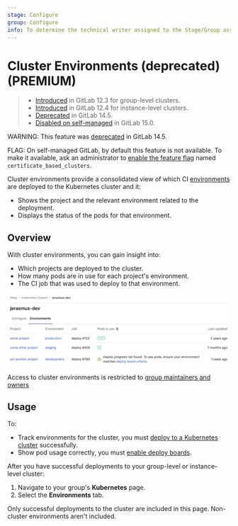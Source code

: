 ```yaml
---
stage: Configure
group: Configure
info: To determine the technical writer assigned to the Stage/Group associated with this page, see https://about.gitlab.com/handbook/product/ux/technical-writing/#assignments
---
```


# Cluster Environments (deprecated) **(PREMIUM)**

> - [Introduced](https://gitlab.com/gitlab-org/gitlab/-/issues/13392) in GitLab 12.3 for group-level clusters.
> - [Introduced](https://gitlab.com/gitlab-org/gitlab/-/issues/14809) in GitLab 12.4 for instance-level clusters.
> - [Deprecated](https://gitlab.com/groups/gitlab-org/configure/-/epics/8) in GitLab 14.5.
> - [Disabled on self-managed](https://gitlab.com/gitlab-org/gitlab/-/issues/353410) in GitLab 15.0.

WARNING:
This feature was [deprecated](https://gitlab.com/groups/gitlab-org/configure/-/epics/8) in GitLab 14.5.

FLAG:
On self-managed GitLab, by default this feature is not available. To make it available, ask an administrator to [enable the feature flag](../../administration/feature_flags.md) named `certificate_based_clusters`.

Cluster environments provide a consolidated view of which CI [environments](../../ci/environments/index.md) are
deployed to the Kubernetes cluster and it:

- Shows the project and the relevant environment related to the deployment.
- Displays the status of the pods for that environment.

## Overview

With cluster environments, you can gain insight into:

- Which projects are deployed to the cluster.
- How many pods are in use for each project's environment.
- The CI job that was used to deploy to that environment.

![Cluster environments page](img/cluster_environments_table_v12_3.png)

Access to cluster environments is restricted to
[group maintainers and owners](../permissions.md#group-members-permissions)

## Usage

To:

- Track environments for the cluster, you must
  [deploy to a Kubernetes cluster](../project/clusters/deploy_to_cluster.md)
  successfully.
- Show pod usage correctly, you must
  [enable deploy boards](../project/deploy_boards.md#enabling-deploy-boards).

After you have successful deployments to your group-level or instance-level cluster:

1. Navigate to your group's **Kubernetes** page.
1. Select the **Environments** tab.

Only successful deployments to the cluster are included in this page.
Non-cluster environments aren't included.
